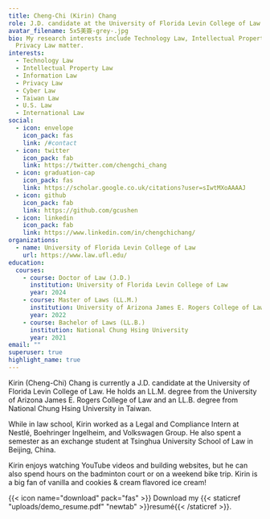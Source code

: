 ```yaml
---
title: Cheng-Chi (Kirin) Chang
role: J.D. candidate at the University of Florida Levin College of Law
avatar_filename: 5x5美簽-grey-.jpg
bio: My research interests include Technology Law, Intellectual Property Law and
  Privacy Law matter.
interests:
  - Technology Law
  - Intellectual Property Law
  - Information Law
  - Privacy Law
  - Cyber Law
  - Taiwan Law
  - U.S. Law
  - International Law
social:
  - icon: envelope
    icon_pack: fas
    link: /#contact
  - icon: twitter
    icon_pack: fab
    link: https://twitter.com/chengchi_chang
  - icon: graduation-cap
    icon_pack: fas
    link: https://scholar.google.co.uk/citations?user=sIwtMXoAAAAJ
  - icon: github
    icon_pack: fab
    link: https://github.com/gcushen
  - icon: linkedin
    icon_pack: fab
    link: https://www.linkedin.com/in/chengchichang/
organizations:
  - name: University of Florida Levin College of Law
    url: https://www.law.ufl.edu/
education:
  courses:
    - course: Doctor of Law (J.D.)
      institution: University of Florida Levin College of Law
      year: 2024
    - course: Master of Laws (LL.M.)
      institution: University of Arizona James E. Rogers College of Law
      year: 2022
    - course: Bachelor of Laws (LL.B.)
      institution: National Chung Hsing University
      year: 2021
email: ""
superuser: true
highlight_name: true
---
```

Kirin (Cheng-Chi) Chang is currently a J.D. candidate at the University of Florida Levin College of Law. He holds an LL.M. degree from the University of Arizona James E. Rogers College of Law and an LL.B. degree from National Chung Hsing University in Taiwan.

While in law school, Kirin worked as a Legal and Compliance Intern at Nestlé, Boehringer Ingelheim, and Volkswagen Group. He also spent a semester as an exchange student at Tsinghua University School of Law in Beijing, China.

Kirin enjoys watching YouTube videos and building websites, but he can also spend hours on the badminton court or on a weekend bike trip. Kirin is a big fan of vanilla and cookies & cream flavored ice cream!

{{< icon name="download" pack="fas" >}} Download my {{< staticref "uploads/demo_resume.pdf" "newtab" >}}resumé{{< /staticref >}}.